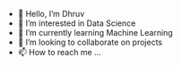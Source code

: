 - 👋 Hello, I’m Dhruv 
- 👀 I’m interested in Data Science
- 🌱 I’m currently learning Machine Learning
- 💞️ I’m looking to collaborate on projects
- 📫 How to reach me ...

<!---
sag-dhruv/sag-dhruv is a ✨ special ✨ repository because its `README.md` (this file) appears on your GitHub profile.
You can click the Preview link to take a look at your changes.
--->
